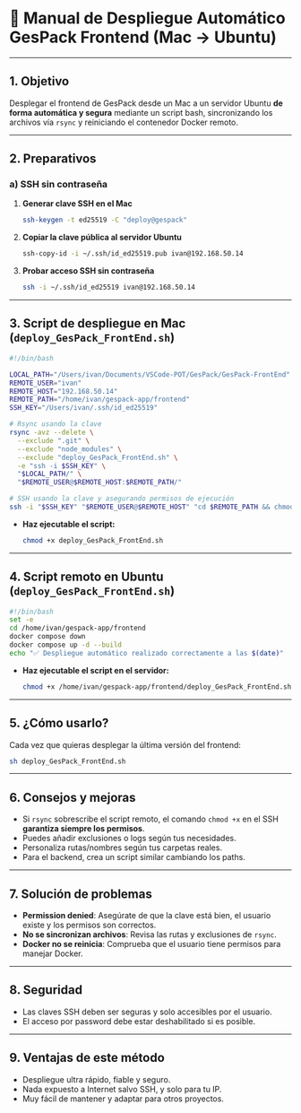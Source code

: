 # 🚀 Manual de Despliegue Automático GesPack Frontend (Mac → Ubuntu)

---

## 1. Objetivo

Desplegar el frontend de GesPack desde un Mac a un servidor Ubuntu **de forma automática y segura** mediante un script bash, sincronizando los archivos vía `rsync` y reiniciando el contenedor Docker remoto.

---

## 2. Preparativos

### a) SSH sin contraseña

1. **Generar clave SSH en el Mac**

   ```bash
   ssh-keygen -t ed25519 -C "deploy@gespack"
   ```
2. **Copiar la clave pública al servidor Ubuntu**

   ```bash
   ssh-copy-id -i ~/.ssh/id_ed25519.pub ivan@192.168.50.14
   ```
3. **Probar acceso SSH sin contraseña**

   ```bash
   ssh -i ~/.ssh/id_ed25519 ivan@192.168.50.14
   ```

---

## 3. Script de despliegue en Mac (`deploy_GesPack_FrontEnd.sh`)

```bash
#!/bin/bash

LOCAL_PATH="/Users/ivan/Documents/VSCode-POT/GesPack/GesPack-FrontEnd"
REMOTE_USER="ivan"
REMOTE_HOST="192.168.50.14"
REMOTE_PATH="/home/ivan/gespack-app/frontend"
SSH_KEY="/Users/ivan/.ssh/id_ed25519"

# Rsync usando la clave
rsync -avz --delete \
  --exclude ".git" \
  --exclude "node_modules" \
  --exclude "deploy_GesPack_FrontEnd.sh" \
  -e "ssh -i $SSH_KEY" \
  "$LOCAL_PATH/" \
  "$REMOTE_USER@$REMOTE_HOST:$REMOTE_PATH/"

# SSH usando la clave y asegurando permisos de ejecución
ssh -i "$SSH_KEY" "$REMOTE_USER@$REMOTE_HOST" "cd $REMOTE_PATH && chmod +x ./deploy_GesPack_FrontEnd.sh && ./deploy_GesPack_FrontEnd.sh"
```

* **Haz ejecutable el script:**

  ```bash
  chmod +x deploy_GesPack_FrontEnd.sh
  ```

---

## 4. Script remoto en Ubuntu (`deploy_GesPack_FrontEnd.sh`)

```bash
#!/bin/bash
set -e
cd /home/ivan/gespack-app/frontend
docker compose down
docker compose up -d --build
echo "✅ Despliegue automático realizado correctamente a las $(date)"
```

* **Haz ejecutable el script en el servidor:**

  ```bash
  chmod +x /home/ivan/gespack-app/frontend/deploy_GesPack_FrontEnd.sh
  ```

---

## 5. ¿Cómo usarlo?

Cada vez que quieras desplegar la última versión del frontend:

```bash
sh deploy_GesPack_FrontEnd.sh
```

---

## 6. Consejos y mejoras

* Si `rsync` sobrescribe el script remoto, el comando `chmod +x` en el SSH **garantiza siempre los permisos**.
* Puedes añadir exclusiones o logs según tus necesidades.
* Personaliza rutas/nombres según tus carpetas reales.
* Para el backend, crea un script similar cambiando los paths.

---

## 7. Solución de problemas

* **Permission denied**: Asegúrate de que la clave está bien, el usuario existe y los permisos son correctos.
* **No se sincronizan archivos**: Revisa las rutas y exclusiones de `rsync`.
* **Docker no se reinicia**: Comprueba que el usuario tiene permisos para manejar Docker.

---

## 8. Seguridad

* Las claves SSH deben ser seguras y solo accesibles por el usuario.
* El acceso por password debe estar deshabilitado si es posible.

---

## 9. Ventajas de este método

* Despliegue ultra rápido, fiable y seguro.
* Nada expuesto a Internet salvo SSH, y solo para tu IP.
* Muy fácil de mantener y adaptar para otros proyectos.
